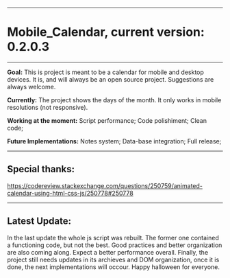 -----------------------------------------------------------------------------------------------------------------------------
# Mobile_Calendar, current version: 0.2.0.3
-----------------------------------------------------------------------------------------------------------------------------
**Goal:**
This is project is meant to be a calendar for mobile and desktop devices. It is, and will always be an open source project. Suggestions are always welcome.

**Currently:**
The project shows the days of the month. It only works in mobile resolutions (not responsive).

**Working at the moment:**
Script performance;
Code polishiment;
Clean code;

**Future Implementations:**
Notes system;
Data-base integration;
Full release;

-----------------------------------------------------------------------------------------------------------------------------
Special thanks:
-----------------------------------------------------------------------------------------------------------------------------
https://codereview.stackexchange.com/questions/250759/animated-calendar-using-html-css-js/250778#250778

-----------------------------------------------------------------------------------------------------------------------------
**Latest Update:**
-----------------------------------------------------------------------------------------------------------------------------
In the last update the whole js script was rebuilt. The former one contained a functioning code, but not the best. Good practices and better organization are also coming along. Expect a better performance overall.
Finally, the project still needs updates in its archieves and DOM organization, once it is done, the next implementations will occour. 
Happy halloween for everyone.
